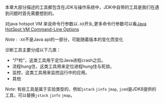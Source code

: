 
本章大部分描述的工具都包含在JDK与操作系统中，JDK中自带的工具是我们在遇到问题时首先需要想到的。

对java hotspot VM 来说命令行参数以`-XX`开头,更多命令行参数可以看[Java HotSpot VM Command-Line Options](https://docs.oracle.com/javase/8/docs/technotes/guides/troubleshoot/clopts001.html#CHDJEIHC)

*Note :* `-XX`不是Java api的一部分，可能随着版本的变化而变化

诊断工具主要分成以下几类：
- “尸检”，这类工具用于定位Java进程crash之后。
- 流程hung住，这类工具用来定位进程hung住与死锁。
- 监控，这类工具用来监控运行中的应用。
- 其他

*Note:* 有些工具是属于实验类型的，例如`jstack` `jinfo` `jmap`, `jcmd`是JDK8提供的工具，可以替换`jstack` `jinfo` `jmap`。


